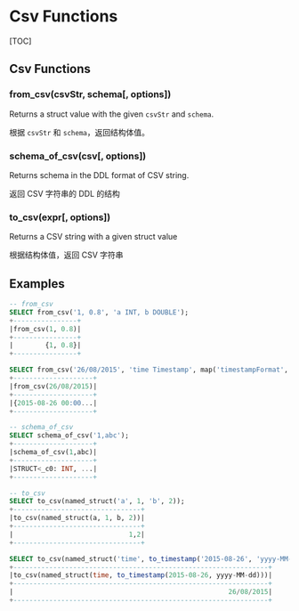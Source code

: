 # Csv Functions

[TOC]

## Csv Functions

### from_csv(csvStr, schema[, options])

Returns a struct value with the given `csvStr` and `schema`.

根据  `csvStr` 和 `schema`，返回结构体值。

### schema_of_csv(csv[, options])

Returns schema in the DDL format of CSV string.

返回 CSV 字符串的 DDL 的结构

### to_csv(expr[, options])

Returns a CSV string with a given struct value

根据结构体值，返回 CSV 字符串

## Examples

```sql
-- from_csv
SELECT from_csv('1, 0.8', 'a INT, b DOUBLE');
+----------------+
|from_csv(1, 0.8)|
+----------------+
|        {1, 0.8}|
+----------------+

SELECT from_csv('26/08/2015', 'time Timestamp', map('timestampFormat', 'dd/MM/yyyy'));
+--------------------+
|from_csv(26/08/2015)|
+--------------------+
|{2015-08-26 00:00...|
+--------------------+

-- schema_of_csv
SELECT schema_of_csv('1,abc');
+--------------------+
|schema_of_csv(1,abc)|
+--------------------+
|STRUCT<_c0: INT, ...|
+--------------------+

-- to_csv
SELECT to_csv(named_struct('a', 1, 'b', 2));
+--------------------------------+
|to_csv(named_struct(a, 1, b, 2))|
+--------------------------------+
|                             1,2|
+--------------------------------+

SELECT to_csv(named_struct('time', to_timestamp('2015-08-26', 'yyyy-MM-dd')), map('timestampFormat', 'dd/MM/yyyy'));
+----------------------------------------------------------------+
|to_csv(named_struct(time, to_timestamp(2015-08-26, yyyy-MM-dd)))|
+----------------------------------------------------------------+
|                                                      26/08/2015|
+----------------------------------------------------------------+
```